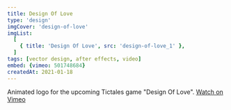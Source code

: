 ```yaml
---
title: Design Of Love
type: 'design'
imgCover: 'design-of-love'
imgList:
  [
    { title: 'Design Of Love', src: 'design-of-love_1' },
  ]
tags: [vector design, after effects, video]
embed: {vimeo: 501748684}
createdAt: 2021-01-18
---
```


Animated logo for the upcoming Tictales game "Design Of Love". [Watch on Vimeo](https://vimeo.com/501748684)
<!--more-->